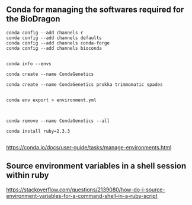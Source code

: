 
## Conda for managing the softwares required for the BioDragon




```
conda config --add channels r
conda config --add channels defaults
conda config --add channels conda-forge
conda config --add channels bioconda


conda info --envs

conda create --name CondaGenetics 

conda create --name CondaGenetics prokka trimmomatic spades


conda env export > environment.yml



conda remove --name CondaGenetics --all

conda install ruby=2.3.3


```


https://conda.io/docs/user-guide/tasks/manage-environments.html


## Source environment variables in a shell session within ruby
https://stackoverflow.com/questions/2139080/how-do-i-source-environment-variables-for-a-command-shell-in-a-ruby-script
